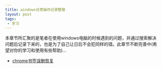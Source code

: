 ```yaml
---
title: windows日常操作记录整理
layout: post
tags:
 - 学习
---
```


本章节所汇聚的是笔者在使用windows电脑的时候遇到的问题，并通过搜索解决问题后记录下来的，也是为了自己让日后不会犯同样的错。此章节不断完善中(希望对你的学习和使用有些帮助)...

- [chrome书签误删恢复](http://09a57d2a.wiz03.com/share/s/09FnQG0uDkMA2tyWxz1kLdUr3aBPES2aN4HA2MlDhS3Wv1-F)